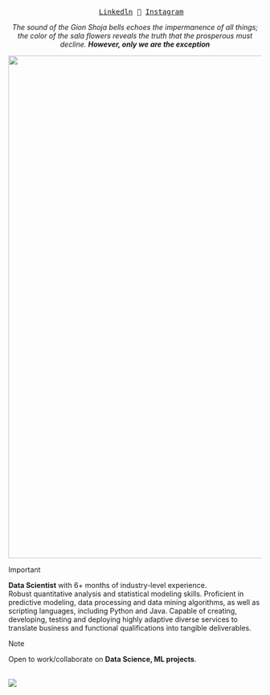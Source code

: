 <p align="center">
  <samp>
    <a href="https://www.linkedin.com/in/now-tiger/">Linkedln</a>
    <a> 🚀 </a>
    <a href="https://www.instagram.com/1.swapnil/">Instagram</a>
  </samp> 
</p>

<!-- ![atari](https://user-images.githubusercontent.com/70382532/138322189-2db8df52-9dcb-40a0-88a8-c365466bd33d.gif) -->
<div>
    <center>
    <p><em>The sound of the Gion Shoja bells echoes the impermanence of all things; the color of the sala flowers reveals the truth that the prosperous must decline. <b>However, only we are the exception</em></b></p>
    </center>
</div>
<div>
    <img width="1000"src="https://media1.tenor.com/m/9MeiF3cJDqYAAAAC/nobara-face-jujutsu-kaisen.gif">
</div>


> [!IMPORTANT]  
> __Data Scientist__ with 6+ months of industry-level experience.<br>
> Robust quantitative analysis and statistical modeling skills. Proficient in predictive modeling, data processing and data mining algorithms, as well as scripting languages, including Python and Java.
> Capable of creating, developing, testing and deploying highly adaptive diverse services to translate business and functional qualifications into tangible deliverables.

> [!NOTE]
> Open to work/collaborate on __Data Science, ML projects__.

<br>

<a href="https://github.com/Meghna-DAS/github-profile-views-counter">
    <img src="https://komarev.com/ghpvc/?username=Now-Tiger">
</a>


